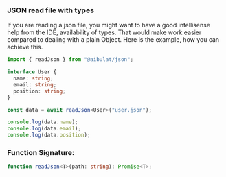 ### JSON read file with types

If you are reading a json file, you might want to have
a good intellisense help from the IDE, availability of types.
That would make work easier compared to dealing with a plain Object.
Here is the example, how you can achieve this.

```ts
import { readJson } from "@aibulat/json";

interface User {
  name: string;
  email: string;
  position: string;
}

const data = await readJson<User>("user.json");

console.log(data.name);
console.log(data.email);
console.log(data.position);
```

### Function Signature:

```typescript
function readJson<T>(path: string): Promise<T>;
```
